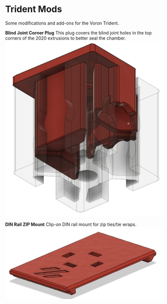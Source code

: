 # Trident Mods

Some modifications and add-ons for the Voron Trident.

**Blind Joint Corner Plug**
This plug covers the blind joint holes in the top corners of the 2020 extrusions to better seal the chamber.
![](./Blind_Joint_Corner_Plug/images/Blind_Joint_Corner_Plug_2.PNG)

**DIN Rail ZIP Mount**
Clip-on DIN rail mount for zip ties/tie wraps.
![](./DIN_Rail_ZIP_Mount/images/DIN_Rail_ZIP_Mount_1.PNG)
